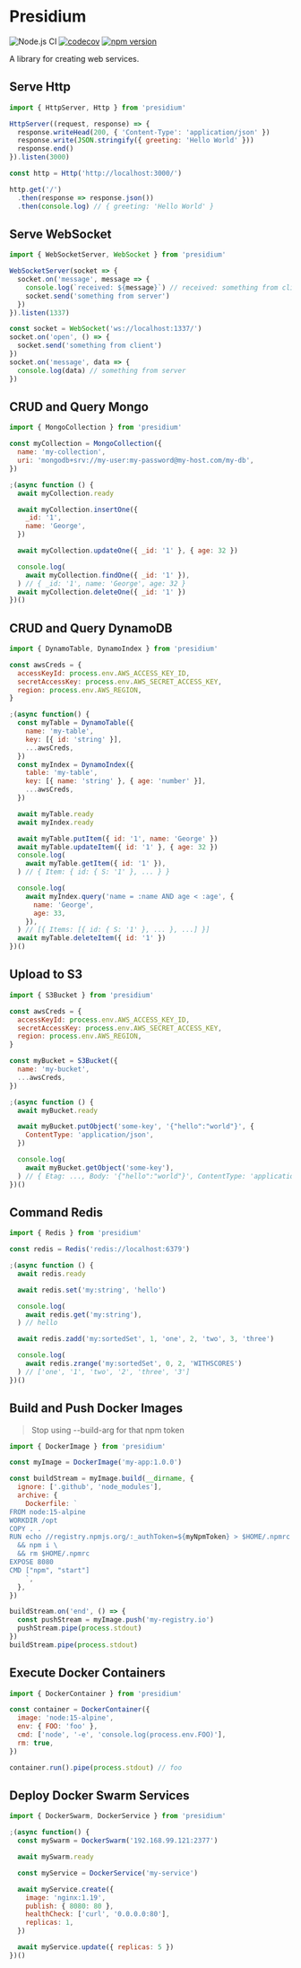 # Presidium
![Node.js CI](https://github.com/richytong/presidium/workflows/Node.js%20CI/badge.svg?branch=master)
[![codecov](https://codecov.io/gh/richytong/presidium/branch/master/graph/badge.svg)](https://codecov.io/gh/richytong/presidium)
[![npm version](https://img.shields.io/npm/v/presidium.svg?style=flat)](https://www.npmjs.com/package/presidium)

A library for creating web services.

## Serve Http
```javascript
import { HttpServer, Http } from 'presidium'

HttpServer((request, response) => {
  response.writeHead(200, { 'Content-Type': 'application/json' })
  response.write(JSON.stringify({ greeting: 'Hello World' }))
  response.end()
}).listen(3000)

const http = Http('http://localhost:3000/')

http.get('/')
  .then(response => response.json())
  .then(console.log) // { greeting: 'Hello World' }
```

## Serve WebSocket
```javascript
import { WebSocketServer, WebSocket } from 'presidium'

WebSocketServer(socket => {
  socket.on('message', message => {
    console.log(`received: ${message}`) // received: something from client
    socket.send('something from server')
  })
}).listen(1337)

const socket = WebSocket('ws://localhost:1337/')
socket.on('open', () => {
  socket.send('something from client')
})
socket.on('message', data => {
  console.log(data) // something from server
})
```

## CRUD and Query Mongo
```javascript
import { MongoCollection } from 'presidium'

const myCollection = MongoCollection({
  name: 'my-collection',
  uri: 'mongodb+srv://my-user:my-password@my-host.com/my-db',
})

;(async function () {
  await myCollection.ready

  await myCollection.insertOne({
    _id: '1',
    name: 'George',
  })

  await myCollection.updateOne({ _id: '1' }, { age: 32 })

  console.log(
    await myCollection.findOne({ _id: '1' }),
  ) // { _id: '1', name: 'George', age: 32 }
  await myCollection.deleteOne({ _id: '1' })
})()
```

## CRUD and Query DynamoDB
```javascript
import { DynamoTable, DynamoIndex } from 'presidium'

const awsCreds = {
  accessKeyId: process.env.AWS_ACCESS_KEY_ID,
  secretAccessKey: process.env.AWS_SECRET_ACCESS_KEY,
  region: process.env.AWS_REGION,
}

;(async function() {
  const myTable = DynamoTable({
    name: 'my-table',
    key: [{ id: 'string' }],
    ...awsCreds,
  })
  const myIndex = DynamoIndex({
    table: 'my-table',
    key: [{ name: 'string' }, { age: 'number' }],
    ...awsCreds,
  })

  await myTable.ready
  await myIndex.ready

  await myTable.putItem({ id: '1', name: 'George' })
  await myTable.updateItem({ id: '1' }, { age: 32 })
  console.log(
    await myTable.getItem({ id: '1' }),
  ) // { Item: { id: { S: '1' }, ... } }

  console.log(
    await myIndex.query('name = :name AND age < :age', {
      name: 'George',
      age: 33,
    }),
  ) // [{ Items: [{ id: { S: '1' }, ... }, ...] }]
  await myTable.deleteItem({ id: '1' })
})()
```

## Upload to S3
```javascript
import { S3Bucket } from 'presidium'

const awsCreds = {
  accessKeyId: process.env.AWS_ACCESS_KEY_ID,
  secretAccessKey: process.env.AWS_SECRET_ACCESS_KEY,
  region: process.env.AWS_REGION,
}

const myBucket = S3Bucket({
  name: 'my-bucket',
  ...awsCreds,
})

;(async function () {
  await myBucket.ready

  await myBucket.putObject('some-key', '{"hello":"world"}', {
    ContentType: 'application/json',
  })

  console.log(
    await myBucket.getObject('some-key'),
  ) // { Etag: ..., Body: '{"hello":"world"}', ContentType: 'application/json' }
})()
```

## Command Redis
```javascript
import { Redis } from 'presidium'

const redis = Redis('redis://localhost:6379')

;(async function () {
  await redis.ready

  await redis.set('my:string', 'hello')

  console.log(
    await redis.get('my:string'),
  ) // hello

  await redis.zadd('my:sortedSet', 1, 'one', 2, 'two', 3, 'three')

  console.log(
    await redis.zrange('my:sortedSet', 0, 2, 'WITHSCORES')
  ) // ['one', '1', 'two', '2', 'three', '3']
})()
```

## Build and Push Docker Images
> Stop using --build-arg for that npm token
```javascript
import { DockerImage } from 'presidium'

const myImage = DockerImage('my-app:1.0.0')

const buildStream = myImage.build(__dirname, {
  ignore: ['.github', 'node_modules'],
  archive: {
    Dockerfile: `
FROM node:15-alpine
WORKDIR /opt
COPY . .
RUN echo //registry.npmjs.org/:_authToken=${myNpmToken} > $HOME/.npmrc \
  && npm i \
  && rm $HOME/.npmrc
EXPOSE 8080
CMD ["npm", "start"]
    `,
  },
})

buildStream.on('end', () => {
  const pushStream = myImage.push('my-registry.io')
  pushStream.pipe(process.stdout)
})
buildStream.pipe(process.stdout)
```

## Execute Docker Containers
```javascript
import { DockerContainer } from 'presidium'

const container = DockerContainer({
  image: 'node:15-alpine',
  env: { FOO: 'foo' },
  cmd: ['node', '-e', 'console.log(process.env.FOO)'],
  rm: true,
})

container.run().pipe(process.stdout) // foo
```

## Deploy Docker Swarm Services
```javascript
import { DockerSwarm, DockerService } from 'presidium'

;(async function() {
  const mySwarm = DockerSwarm('192.168.99.121:2377')

  await mySwarm.ready

  const myService = DockerService('my-service')

  await myService.create({
    image: 'nginx:1.19',
    publish: { 8080: 80 },
    healthCheck: ['curl', '0.0.0.0:80'],
    replicas: 1,
  })

  await myService.update({ replicas: 5 })
})()
```
